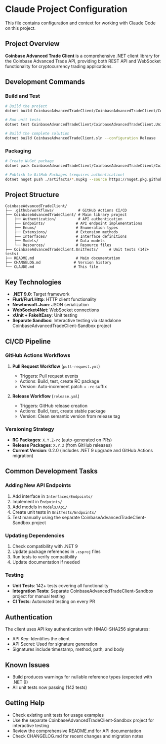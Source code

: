# Claude Project Configuration

This file contains configuration and context for working with Claude Code on this project.

## Project Overview

**Coinbase Advanced Trade Client** is a comprehensive .NET client library for the Coinbase Advanced Trade API, providing both REST API and WebSocket functionality for cryptocurrency trading applications.

## Development Commands

### Build and Test
```bash
# Build the project
dotnet build CoinbaseAdvancedTradeClient/CoinbaseAdvancedTradeClient/CoinbaseAdvancedTradeClient.csproj --configuration Release

# Run unit tests
dotnet test CoinbaseAdvancedTradeClient/CoinbaseAdvancedTradeClient.UnitTests/CoinbaseAdvancedTradeClient.UnitTests.csproj --configuration Release

# Build the complete solution
dotnet build CoinbaseAdvancedTradeClient.sln --configuration Release
```

### Packaging
```bash
# Create NuGet package
dotnet pack CoinbaseAdvancedTradeClient/CoinbaseAdvancedTradeClient/CoinbaseAdvancedTradeClient.csproj --configuration Release --output ./artifacts

# Publish to GitHub Packages (requires authentication)
dotnet nuget push ./artifacts/*.nupkg --source https://nuget.pkg.github.com/PearlAegis/index.json --api-key YOUR_TOKEN
```

## Project Structure

```
CoinbaseAdvancedTradeClient/
├── .github/workflows/           # GitHub Actions CI/CD
├── CoinbaseAdvancedTradeClient/ # Main library project
│   ├── Authentication/          # API authentication
│   ├── Endpoints/              # API endpoint implementations
│   ├── Enums/                  # Enumeration types
│   ├── Extensions/             # Extension methods
│   ├── Interfaces/             # Interface definitions
│   ├── Models/                 # Data models
│   └── Resources/              # Resource files
├── CoinbaseAdvancedTradeClient.UnitTests/     # Unit tests (142+ tests)
├── README.md                   # Main documentation
├── CHANGELOG.md               # Version history
└── CLAUDE.md                  # This file
```

## Key Technologies

- **.NET 9.0**: Target framework
- **Flurl/Flurl.Http**: HTTP client functionality
- **Newtonsoft.Json**: JSON serialization
- **WebSocket4Net**: WebSocket connections
- **xUnit + FakeItEasy**: Unit testing
- **Separate Sandbox**: Interactive testing via standalone CoinbaseAdvancedTradeClient-Sandbox project

## CI/CD Pipeline

### GitHub Actions Workflows

1. **Pull Request Workflow** (`pull-request.yml`)
   - Triggers: Pull request events
   - Actions: Build, test, create RC package
   - Version: Auto-increment patch + `-rc` suffix

2. **Release Workflow** (`release.yml`)
   - Triggers: GitHub release creation
   - Actions: Build, test, create stable package
   - Version: Clean semantic version from release tag

### Versioning Strategy
- **RC Packages**: `X.Y.Z-rc` (auto-generated on PRs)
- **Release Packages**: `X.Y.Z` (from GitHub releases)
- **Current Version**: 0.2.0 (includes .NET 9 upgrade and GitHub Actions migration)

## Common Development Tasks

### Adding New API Endpoints
1. Add interface in `Interfaces/Endpoints/`
2. Implement in `Endpoints/`
3. Add models in `Models/Api/`
4. Create unit tests in `UnitTests/Endpoints/`
5. Test manually using the separate CoinbaseAdvancedTradeClient-Sandbox project

### Updating Dependencies
1. Check compatibility with .NET 9
2. Update package references in `.csproj` files
3. Run tests to verify compatibility
4. Update documentation if needed

### Testing
- **Unit Tests**: 142+ tests covering all functionality
- **Integration Tests**: Separate CoinbaseAdvancedTradeClient-Sandbox project for manual testing
- **CI Tests**: Automated testing on every PR

## Authentication

The client uses API key authentication with HMAC-SHA256 signatures:
- API Key: Identifies the client
- API Secret: Used for signature generation
- Signatures include timestamp, method, path, and body

## Known Issues

- Build produces warnings for nullable reference types (expected with .NET 9)
- All unit tests now passing (142 tests)

## Getting Help

- Check existing unit tests for usage examples
- Use the separate CoinbaseAdvancedTradeClient-Sandbox project for interactive testing
- Review the comprehensive README.md for API documentation
- Check CHANGELOG.md for recent changes and migration notes